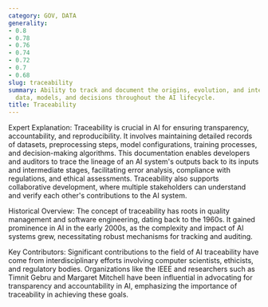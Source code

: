 ```yaml
---
category: GOV, DATA
generality:
- 0.8
- 0.78
- 0.76
- 0.74
- 0.72
- 0.7
- 0.68
slug: traceability
summary: Ability to track and document the origins, evolution, and interactions of
  data, models, and decisions throughout the AI lifecycle.
title: Traceability
---
```


Expert Explanation: Traceability is crucial in AI for ensuring transparency, accountability, and reproducibility. It involves maintaining detailed records of datasets, preprocessing steps, model configurations, training processes, and decision-making algorithms. This documentation enables developers and auditors to trace the lineage of an AI system's outputs back to its inputs and intermediate stages, facilitating error analysis, compliance with regulations, and ethical assessments. Traceability also supports collaborative development, where multiple stakeholders can understand and verify each other's contributions to the AI system.

Historical Overview: The concept of traceability has roots in quality management and software engineering, dating back to the 1960s. It gained prominence in AI in the early 2000s, as the complexity and impact of AI systems grew, necessitating robust mechanisms for tracking and auditing.

Key Contributors: Significant contributions to the field of AI traceability have come from interdisciplinary efforts involving computer scientists, ethicists, and regulatory bodies. Organizations like the IEEE and researchers such as Timnit Gebru and Margaret Mitchell have been influential in advocating for transparency and accountability in AI, emphasizing the importance of traceability in achieving these goals.